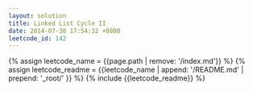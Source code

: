 ```yaml
---
layout: solution
title: Linked List Cycle II
date: 2014-07-30 17:54:32 +0800
leetcode_id: 142
---
```

{% assign leetcode_name = {{page.path | remove: '/index.md'}}  %}
{% assign leetcode_readme = {{leetcode_name | append: '/README.md' | prepend: '_root/' }}  %}
{% include {{leetcode_readme}} %}
